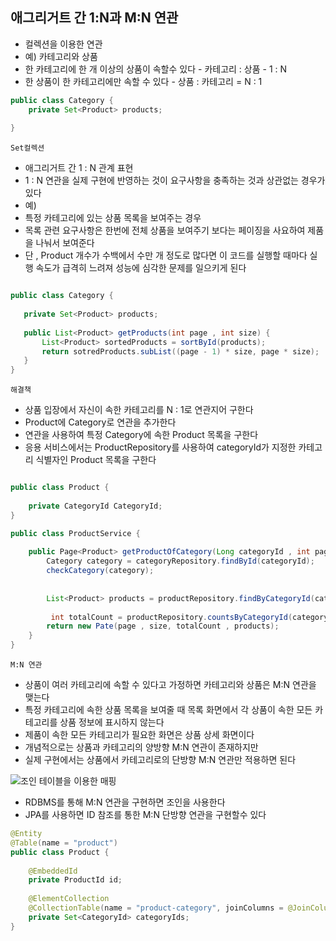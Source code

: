 ## 애그리거트 간 1:N과 M:N 연관

- 컬렉션을 이용한 연관
- 예) 카테고리와 상품
- 한 카테고리에 한 개 이상의 상품이 속할수 있다 - 카테고리 : 상품 - 1 : N
- 한 상품이 한 카테고리에만 속할 수 있다 - 상품 : 카테고리 = N : 1

```java
public class Category {
    private Set<Product> products;
    
}
```

`Set컬렉션`

- 애그리거트 간 1 : N 관계 표현
- 1 : N 연관을 실제 구현에 반영하는 것이 요구사항을 충족하는 것과 상관없는 경우가 있다
- 예)
- 특정 카테고리에 있는 상품 목록을 보여주는 경우
- 목록 관련 요구사항은 한번에 전체 상품을 보여주기 보다는 페이징을 사요하여 제품을 나눠서 보여준다
- 단 , Product 개수가 수백에서 수만 개 정도로 많다면 이 코드를 실행할 때마다 실행 속도가 급격히 느려져 성능에 심각한 문제를 일으키게 된다

```java

public class Category {
   
   private Set<Product> products;
   
   public List<Product> getProducts(int page , int size) {
       List<Product> sortedProducts = sortById(products);
       return sotredProducts.subList((page - 1) * size, page * size);
   }
}
```

`해결책`

- 상품 입장에서 자신이 속한 카테고리를 N : 1로 연관지어 구한다
- Product에 Category로 연관을 추가한다
- 연관을 사용하여 특정 Category에 속한 Product 목록을 구한다
- 응용 서비스에서는 ProductRepository를 사용하여 categoryId가 지정한 카테고리 식별자인 Product 목록을 구한다

```java

public class Product {
    
    private CategoryId CategoryId;
}
```

```java
public class ProductService {
    
    public Page<Product> getProductOfCategory(Long categoryId , int page, int size) {
        Category category = categoryRepository.findById(categoryId);
        checkCategory(category);
        
        
        List<Product> products = productRepository.findByCategoryId(category.getId(), page , size);
    
         int totalCount = productRepository.countsByCategoryId(category.getId());
        return new Pate(page , size, totalCount , products);
    }
}
```

`M:N 연관`

- 상품이 여러 카테고리에 속할 수 있다고 가정하면 카테고리와 상품은 M:N 연관을 맺는다
- 특정 카테고리에 속한 상품 목록을 보여줄 때 목록 화면에서 각 상품이 속한 모든 카테고리를 상품 정보에 표시하지 않는다
- 제품이 속한 모든 카테고리가 필요한 화면은 상품 상세 화면이다
- 개념적으로는 상품과 카테고리의 양방향 M:N 연관이 존재하지만
- 실제 구현에서는 상품에서 카테고리로의 단방향 M:N 연관만 적용하면 된다

![조인 테이블을 이용한 매핑](https://user-images.githubusercontent.com/42866800/160090944-3e918d91-f790-48eb-8c1c-8f4fd7c57117.png)


- RDBMS를 통해 M:N 연관을 구현하면 조인을 사용한다
- JPA를 사용하면 ID 참조를 통한 M:N 단방향 연관을 구현할수 있다

```java
@Entity
@Table(name = "product")
public class Product {
    
    @EmbeddedId
    private ProductId id;
    
    @ElementCollection
    @CollectionTable(name = "product-category", joinColumns = @JoinColumn(name = "product-id"));
    private Set<CategoryId> categoryIds;
}
```